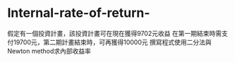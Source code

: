 # Internal-rate-of-return-
假定有一個投資計畫，該投資計畫可在現在獲得9702元收益
在第一期結束時需支付19700元，第二期計畫結束時，可再獲得10000元
撰寫程式使用二分法與Newton method求內部收益率
